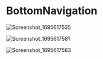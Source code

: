 # BottomNavigation


![Screenshot_1695617535](https://github.com/salauddin96/BottomNavigation/assets/142373727/fa207abe-6312-4519-a13d-14b5c0da3fc9)


![Screenshot_1695617581](https://github.com/salauddin96/BottomNavigation/assets/142373727/eb83df42-4c54-4c31-880d-16689a2bdbc5)


![Screenshot_1695617583](https://github.com/salauddin96/BottomNavigation/assets/142373727/ed6f57ce-73d8-409f-b2fa-1b32166c9f51)
